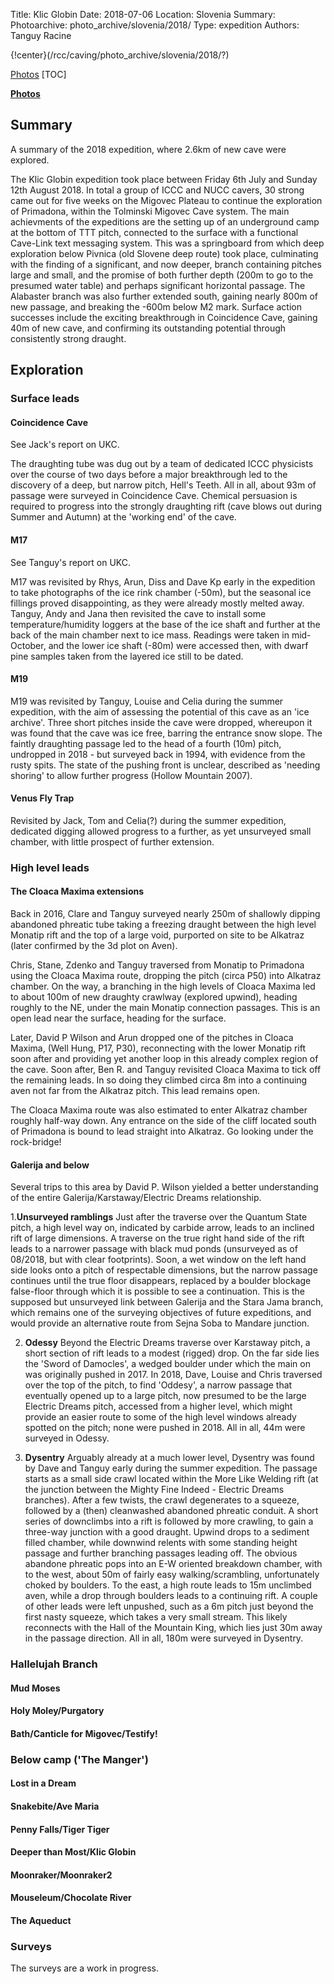 Title: Klic Globin 
Date: 2018-07-06 
Location: Slovenia 
Summary: 
Photoarchive: photo_archive/slovenia/2018/ 
Type: expedition 
Authors: Tanguy Racine

{!center}(/rcc/caving/photo_archive/slovenia/2018/?)

[Photos](/rcc/caving/photo_archive/slovenia/2018/)
[TOC]

**[Photos](2018)**

## Summary
A summary of the 2018 expedition, where 2.6km of new cave were explored.

The Klic Globin expedition took place between Friday 6th July and Sunday 12th August 2018. In total a group of ICCC and NUCC cavers, 30 strong came out for five weeks on the Migovec Plateau to continue the exploration of Primadona, within the Tolminski Migovec Cave system. The main achievments of the expeditions are the setting up of an underground camp at the bottom of TTT pitch, connected to the surface with a functional Cave-Link text messaging system. This was a springboard from which deep exploration below Pivnica (old Slovene deep route) took place, culminating with the finding of a significant, and now deeper, branch containing pitches large and small, and the promise of both further depth (200m to go to the presumed water table) and perhaps significant horizontal passage. The Alabaster branch was also further extended south, gaining nearly 800m of new passage, and breaking the -600m below M2 mark. Surface action successes include the exciting breakthrough in Coincidence Cave, gaining 40m of new cave, and confirming its outstanding potential through consistently strong draught.

## Exploration
### Surface leads
#### Coincidence Cave
See Jack's report on UKC. 

The draughting tube was dug out by a team of dedicated ICCC physicists over the course of two days before a major breakthrough led to the discovery of a deep, but narrow pitch, Hell's Teeth. All in all, about 93m of passage were surveyed in Coincidence Cave. Chemical persuasion is required to progress into the strongly draughting rift (cave blows out during Summer and Autumn) at the 'working end' of the cave. 
#### M17 
See Tanguy's report on UKC.

M17 was revisited by Rhys, Arun, Diss and Dave Kp early in the expedition to take photographs of the ice rink chamber (-50m), but the seasonal ice fillings proved disappointing, as they were already mostly melted away. Tanguy, Andy and Jana then revisited the cave to install some temperature/humidity loggers at the base of the ice shaft and further at the back of the main chamber next to ice mass. Readings were taken in mid-October, and the lower ice shaft (-80m) were accessed then, with dwarf pine samples taken from the layered ice still to be dated. 

#### M19
M19 was revisited by Tanguy, Louise and Celia during the summer expedition, with the aim of assessing the potential of this cave as an 'ice archive'. Three short pitches inside the cave were dropped, whereupon it was found that the cave was ice free, barring the entrance snow slope. The faintly draughting passage led to the head of a fourth (10m) pitch, undropped in 2018 - but surveyed back in 1994, with evidence from the rusty spits. The state of the pushing front is unclear, described as 'needing shoring' to allow further progress (Hollow Mountain 2007).

#### Venus Fly Trap 
Revisited by Jack, Tom and Celia(?) during the summer expedition, dedicated digging allowed progress to a further, as yet unsurveyed small chamber, with little prospect of further extension.

### High level leads

#### The Cloaca Maxima extensions
Back in 2016, Clare and Tanguy surveyed nearly 250m of shallowly dipping abandoned phreatic tube taking a freezing draught between the high level Monatip rift and the top of a large void, purported on site to be Alkatraz (later confirmed by the 3d plot on Aven). 

Chris, Stane, Zdenko and Tanguy traversed from Monatip to Primadona using the Cloaca Maxima route, dropping the pitch (circa P50) into Alkatraz chamber. On the way, a branching in the high levels of Cloaca Maxima led to about 100m of new draughty crawlway (explored upwind), heading roughly to the NE, under the main Monatip connection passages. This is an open lead near the surface, heading for the surface.

Later, David P Wilson and Arun dropped one of the pitches in Cloaca Maxima, (Well Hung, P17, P30), reconnecting with the lower Monatip rift soon after and providing yet another loop in this already complex region of the cave. Soon after, Ben R. and Tanguy revisited Cloaca Maxima to tick off the remaining leads. In so doing they climbed circa 8m into a continuing aven not far from the Alkatraz pitch. This lead remains open. 

The Cloaca Maxima route was also estimated to enter Alkatraz chamber roughly half-way down. Any entrance on the side of the cliff located south of Primadona is bound to lead straight into Alkatraz. Go looking under the rock-bridge!

#### Galerija and below
Several trips to this area by David P. Wilson yielded a better understanding of the entire Galerija/Karstaway/Electric Dreams relationship.

1.**Unsurveyed ramblings** Just after the traverse over the Quantum State pitch, a high level way on, indicated by carbide arrow, leads to an inclined rift of large dimensions. A traverse on the true right hand side of the rift leads to a narrower passage with black mud ponds (unsurveyed as of 08/2018, but with clear footprints). Soon, a wet window on the left hand side looks onto a pitch of respectable dimensions, but the narrow passage continues until the true floor disappears, replaced by a boulder blockage false-floor through which it is possible to see a continuation. This is the supposed but unsurveyed link between Galerija and the Stara Jama branch, which remains one of the surveying objectives of future expeditions, and would provide an alternative route from Sejna Soba to Mandare junction.

2. **Odessy** Beyond the Electric Dreams traverse over Karstaway pitch, a short section of rift leads to a modest (rigged) drop. On the far side lies the 'Sword of Damocles', a wedged boulder under which the main on was originally pushed in 2017. In 2018, Dave, Louise and Chris traversed over the top of the pitch, to find 'Oddesy', a narrow passage that eventually opened up to a large pitch, now presumed to be the large Electric Dreams pitch, accessed from a higher level, which might provide an easier route to some of the high level windows already spotted on the pitch; none were pushed in 2018. All in all, 44m were surveyed in Odessy.

3. **Dysentry** Arguably already at a much lower level, Dysentry was found by Dave and Tanguy early during the summer expedition. The passage starts as a small side crawl located within the More Like Welding rift (at the junction between the Mighty Fine Indeed - Electric Dreams branches). After a few twists, the crawl degenerates to a squeeze, followed by a (then) cleanwashed abandoned phreatic conduit. A short series of downclimbs into a rift is followed by more crawling, to gain a three-way junction with a good draught. Upwind drops to a sediment filled chamber, while downwind relents with some standing height passage and further branching passages leading off. The obvious abandone phreatic pops into an E-W oriented breakdown chamber, with to the west, about 50m of fairly easy walking/scrambling, unfortunately choked by boulders. To the east, a high route leads to 15m unclimbed aven, while a drop through boulders leads to a continuing rift. A couple of other leads were left unpushed, such as a 6m pitch just beyond the first nasty squeeze, which takes a very small stream. This likely reconnects with the Hall of the Mountain King, which lies just 30m away in the passage direction. All in all, 180m were surveyed in Dysentry.

### Hallelujah Branch

#### Mud Moses

#### Holy Moley/Purgatory

#### Bath/Canticle for Migovec/Testify!

### Below camp ('The Manger')

#### Lost in a Dream

#### Snakebite/Ave Maria

#### Penny Falls/Tiger Tiger

#### Deeper than Most/Klic Globin

#### Moonraker/Moonraker2

#### Mouseleum/Chocolate River

#### The Aqueduct

### Surveys
The surveys are a work in progress.
